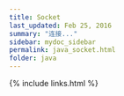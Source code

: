```yaml
---
title: Socket
last_updated: Feb 25, 2016
summary: "连接..."
sidebar: mydoc_sidebar
permalink: java_socket.html
folder: java
---
```


{% include links.html %}
